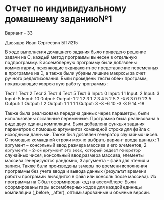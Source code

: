 # Отчет по индивидуальному домашнему заданию№1

Вариант - 33         

Давыдов Иван Сергеевич
БПИ215

В ходе выполнения домашнего задания было приведено решение задачи на С, каждый метод программы вынесен в отдельную подпрограмму. В ассемблерную программу были добавлены комментарии, поясняющие эквивалентное представление переменных в программе на С, а также были убраны лишние макросы за счет ручного редактирования.
Были проведены тесты обеих программ, показывающие корректную работу программы:

Тест 1        Тест 2        Тест 3       Тест 4         Тест 5              Тест 6
Input: 0      Input: 1 1    Input: 2     Input: 3       Input: 5            Input: 10 
Output:       Output:       1 2          1 2 3          1 2 3 4 5           2 5 2 -4 6 3 0 9 23 5 
                            Output: 1    Output: 1 2    Output: 1 1 1 1 1   Output: 3 -3 -6 10 -3 -3 9 14 -18
                            
 Также была реализована передача данных через параметры, были использованы локальные переменные. Программа была реализована в виде двух единиц компиляции. Была добавлена функция задания параметров с помощью аргументов командной строки для файла с исходными данными.	Также был добавлен генератор случайных чисел. С помощью командной строки можно выбрать вариант ввода данных: 1 аргумент – консольный ввод размера массива и его элементов, 2 аргумента – 2-ой аргумент это seed, который задает генератор случайных чисел, консольный ввод размера массива, элементы массива генерируются рандомно, 3 аргумента – файл для чтения и записи. Также были произведены замеры по времени исполнения программы без учета ввода и вывода данных (результат времени работы программы выводится в файл или консоль после массива). Из программы на С был сформирован код на ассемблере. Были сформированы  пары ассемблерных кодов для каждой единицы компиляции (_before, _after), оптимизированные и обычные версии. 
